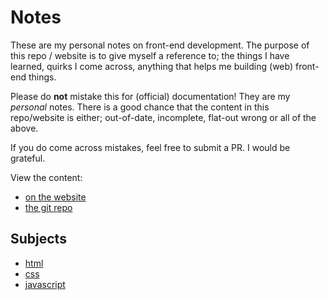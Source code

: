# Notes

These are my personal notes on front-end development. The purpose of this repo / 
website is to give myself a reference to; the things I have learned, quirks I 
come across, anything that helps me building (web) front-end things.

Please do **not** mistake this for (official) documentation! They are my 
_personal_ notes. There is a good chance that the content in this repo/website 
is either; out-of-date, incomplete, flat-out wrong or all of the above.

If you do come across mistakes, feel free to submit a PR. I would be grateful.

View the content:
* [on the website](https://petergoes.github.io/notes)
* [the git repo](https://github.com/petergoes/notes)

## Subjects

* [html](/notes/html/README.md)
* [css](/notes/css/README.md)
* [javascript](/notes/javascript/README.md)
